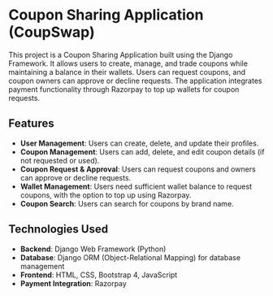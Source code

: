 # Coupon Sharing Application (CoupSwap)

This project is a Coupon Sharing Application built using the Django Framework. It allows users to create, manage, and trade coupons while maintaining a balance in their wallets. Users can request coupons, and coupon owners can approve or decline requests. The application integrates payment functionality through Razorpay to top up wallets for coupon requests.

## Features
- **User Management**: Users can create, delete, and update their profiles.
- **Coupon Management**: Users can add, delete, and edit coupon details (if not requested or used).
- **Coupon Request & Approval**: Users can request coupons and owners can approve or decline requests.
- **Wallet Management**: Users need sufficient wallet balance to request coupons, with the option to top up using Razorpay.
- **Coupon Search**: Users can search for coupons by brand name.

## Technologies Used
- **Backend**: Django Web Framework (Python)
- **Database**: Django ORM (Object-Relational Mapping) for database management
- **Frontend**: HTML, CSS, Bootstrap 4, JavaScript
- **Payment Integration**: Razorpay
